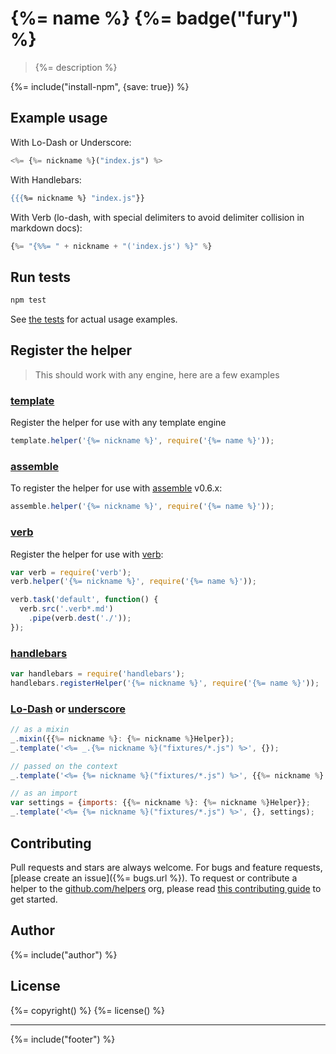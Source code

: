 # {%= name %} {%= badge("fury") %}

> {%= description %}

{%= include("install-npm", {save: true}) %}

## Example usage

With Lo-Dash or Underscore:

```js
<%= {%= nickname %}("index.js") %>
```

With Handlebars:

```handlebars
{{{%= nickname %} "index.js"}}
```

With Verb (lo-dash, with special delimiters to avoid delimiter collision in markdown docs):

```js
{%= "{%%= " + nickname + "('index.js') %}" %}
```


## Run tests

```bash
npm test
```
See [the tests](./test.js) for actual usage examples.



## Register the helper

> This should work with any engine, here are a few examples

### [template]

Register the helper for use with any template engine

```js
template.helper('{%= nickname %}', require('{%= name %}'));
```

### [assemble]

To register the helper for use with [assemble] v0.6.x:

```js
assemble.helper('{%= nickname %}', require('{%= name %}'));
```

### [verb]

Register the helper for use with [verb]:

```js
var verb = require('verb');
verb.helper('{%= nickname %}', require('{%= name %}'));

verb.task('default', function() {
  verb.src('.verb*.md')
    .pipe(verb.dest('./'));
});
```

### [handlebars]

```js
var handlebars = require('handlebars');
handlebars.registerHelper('{%= nickname %}', require('{%= name %}'));
```

### [Lo-Dash] or [underscore]

```js
// as a mixin
_.mixin({{%= nickname %}: {%= nickname %}Helper});
_.template('<%= _.{%= nickname %}("fixtures/*.js") %>', {});

// passed on the context
_.template('<%= {%= nickname %}("fixtures/*.js") %>', {{%= nickname %}: {%= nickname %}Helper});

// as an import
var settings = {imports: {{%= nickname %}: {%= nickname %}Helper}};
_.template('<%= {%= nickname %}("fixtures/*.js") %>', {}, settings);
```

## Contributing
Pull requests and stars are always welcome. For bugs and feature requests, [please create an issue]({%= bugs.url %}). To request or contribute a helper to the [github.com/helpers][helpers] org, please read [this contributing guide][guide] to get started.

## Author
{%= include("author") %}

## License
{%= copyright() %}
{%= license() %}

***

{%= include("footer") %}

[assemble]: https://github.com/assemble/assemble
[generator-verb]: https://github.com/assemble/generator-verb
[handlebars-helpers]: https://github.com/assemble/handlebars-helpers/
[handlebars]: https://github.com/wycats/handlebars.js/
[helpers]: https://github.com/helpers
[Lo-Dash]: https://lodash.com/
[template]: https://github.com/jonschlinkert/template
[underscore]: https://github.com/jashkenas/underscore
[verb]: https://github.com/assemble/verb
[guide]: https://github.com/helpers/requests